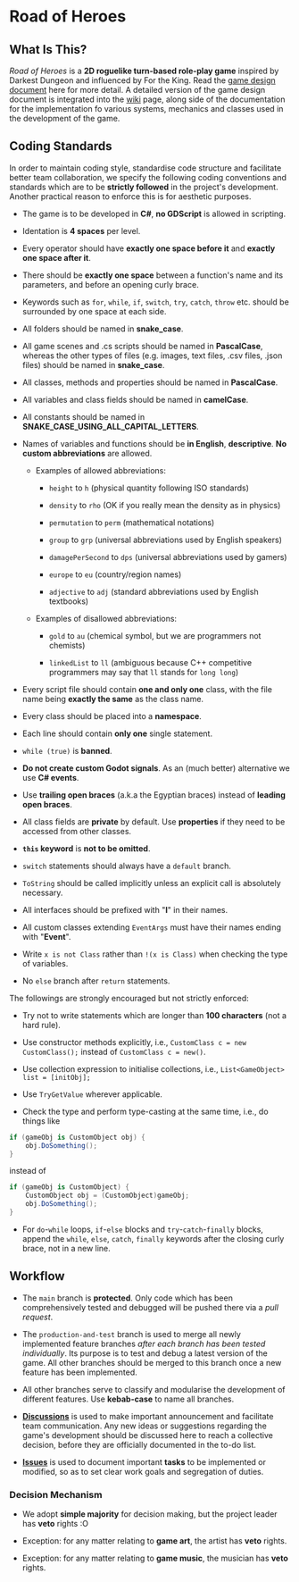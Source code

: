 # Road of Heroes

## What Is This?

*Road of Heroes* is a **2D roguelike turn-based role-play game** inspired by Darkest Dungeon and influenced by For the King. Read the [game design document](GDD.md) here for more detail. A detailed version of the game design document is integrated into the [wiki](https://github.com/Z-Puyu/Road-of-Heroes/wiki) page, along side of the documentation for the implementation fo various systems, mechanics and classes used in the development of the game.

## Coding Standards

In order to maintain coding style, standardise code structure and facilitate better team collaboration, we specify the following coding conventions and standards which are to be **strictly followed** in the project's development. Another practical reason to enforce this is for aesthetic purposes.

- The game is to be developed in **C#**, **no GDScript** is allowed in scripting.

- Identation is **4 spaces** per level.

- Every operator should have **exactly one space before it** and **exactly one space after it**.

- There should be **exactly one space** between a function's name and its parameters, and before an opening curly brace.

- Keywords such as `for`, `while`, `if`, `switch`, `try`, `catch`, `throw` etc. should be surrounded by one space at each side.

- All folders should be named in **snake_case**.

- All game scenes and .cs scripts should be named in **PascalCase**, whereas the other types of files (e.g. images, text files, .csv files, .json files) should be named in **snake_case**.

- All classes, methods and properties should be named in **PascalCase**.

- All variables and class fields should be named in **camelCase**.

- All constants should be named in **SNAKE_CASE_USING_ALL_CAPITAL_LETTERS**.
 
- Names of variables and functions should be **in English**, **descriptive**. **No custom abbreviations** are allowed.

  - Examples of allowed abbreviations:

    - `height` to `h` (physical quantity following ISO standards)
   
    - `density` to `rho` (OK if you really mean the density as in physics)
   
    - `permutation` to `perm` (mathematical notations)
   
    - `group` to `grp` (universal abbreviations used by English speakers)
   
    - `damagePerSecond` to `dps` (universal abbreviations used by gamers)
   
    - `europe` to `eu` (country/region names)
   
    - `adjective` to `adj` (standard abbreviations used by English textbooks)
   
  - Examples of disallowed abbreviations:

    - `gold` to `au` (chemical symbol, but we are programmers not chemists)
   
    - `linkedList` to `ll` (ambiguous because C++ competitive programmers may say that `ll` stands for `long long`)

- Every script file should contain **one and only one** class, with the file name being **exactly the same** as the class name.

- Every class should be placed into a **namespace**.

- Each line should contain **only one** single statement. 

- `while (true)` is **banned**.

- **Do not create custom Godot signals**. As an (much better) alternative we use **C# events**.

- Use **trailing open braces** (a.k.a the Egyptian braces) instead of **leading open braces**.

- All class fields are **private** by default. Use **properties** if they need to be accessed from other classes.

- **`this` keyword** is **not to be omitted**.

- `switch` statements should always have a `default` branch.

- `ToString` should be called implicitly unless an explicit call is absolutely necessary.

- All interfaces should be prefixed with "**I**" in their names.

- All custom classes extending `EventArgs` must have their names ending with "**Event**".

- Write `x is not Class` rather than `!(x is Class)` when checking the type of variables.

- No `else` branch after `return` statements.

The followings are strongly encouraged but not strictly enforced:

- Try not to write statements which are longer than **100 characters** (not a hard rule).

- Use constructor methods explicitly, i.e., `CustomClass c = new CustomClass();` instead of `CustomClass c = new()`.

- Use collection expression to initialise collections, i.e., `List<GameObject> list = [initObj];`

- Use `TryGetValue` wherever applicable.

- Check the type and perform type-casting at the same time, i.e., do things like
```c#
if (gameObj is CustomObject obj) {
    obj.DoSomething();
}
```
instead of 
```c#
if (gameObj is CustomObject) {
    CustomObject obj = (CustomObject)gameObj;
    obj.DoSomething();
}
```

- For `do`-`while` loops, `if`-`else` blocks and `try`-`catch`-`finally` blocks, append the `while`, `else`, `catch`, `finally` keywords after the closing curly brace, not in a new line.

## Workflow

- The `main` branch is **protected**. Only code which has been comprehensively tested and debugged will be pushed there via a *pull request*.

- The `production-and-test` branch is used to merge all newly implemented feature branches *after each branch has been tested individually*. Its purpose is to test and debug a latest version of the game. All other branches should be merged to this branch once a new feature has been implemented.

- All other branches serve to classify and modularise the development of different features. Use **kebab-case** to name all branches.

- [**Discussions**](https://github.com/Z-Puyu/Road-of-Heroes/discussions) is used to make important announcement and facilitate team communication. Any new ideas or suggestions regarding the game's development should be discussed here to reach a collective decision, before they are officially documented in the to-do list.

- [**Issues**](https://github.com/Z-Puyu/Road-of-Heroes/issues) is used to document important **tasks** to be implemented or modified, so as to set clear work goals and segregation of duties.
  
### Decision Mechanism

- We adopt **simple majority** for decision making, but the project leader has **veto** rights :O

- Exception: for any matter relating to **game art**, the artist has **veto** rights.

- Exception: for any matter relating to **game music**, the musician has **veto** rights.
